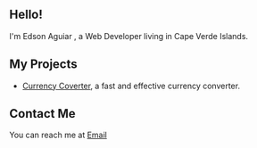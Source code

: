 ## Hello! 
I'm Edson Aguiar , a Web Developer living in Cape Verde Islands.


## My Projects
* <a href="https://zingy-vacherin-337b00.netlify.app/">Currency Coverter</a>, a fast and effective currency converter.


## Contact Me
You can reach me at <a href= "mailto: iamedsonaguiar@gmail.com">Email</a>

